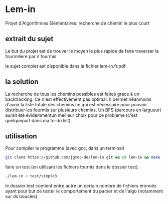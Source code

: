 # Lem-in

Projet d'Algorithmies Elémentaires: recherche de chemin le plus court

## extrait du sujet

Le but du projet est de trouver le moyen le plus rapide de faire traverser la fourmilière par n fourmis

le sujet complet est disponible dans le fichier lem-in.fr.pdf

## la solution

La recherche de tous les chemins possibles est faites grace à un backtracking. Ce n'est effectivement pas optimal. Il permet néanmoins  d'avoir la liste totale des chemins ce qui est nécessaire pour pouvoir distribuer les fourmis sur plusieurs chemins. Un BFS (parcours en largueur) aurait été évidemmentun meilleur choix pour ce probleme (c'est quelquepart dans ma to-do list).

## utilisation

Pour compiler le programme (avec gcc, dans un terminal)

```bash
git clone https://github.com/jgroc-de/lem-in.git && cd lem-in && make
```

faire un test (en utilisant les fichiers fournis dans le dossier test):
```bash
./lem-in < test/simple3
```

le dossier test contient entre autre un certain nombre de fichiers éronnés ayant pour but de tester le comportement du parser et de l'algo (notamment sur ds boucles).
